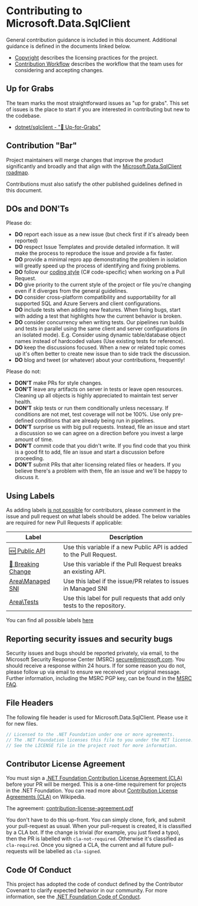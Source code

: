 # Contributing to Microsoft.Data.SqlClient

General contribution guidance is included in this document. Additional guidance is defined in the documents linked below.

- [Copyright](copyright.md) describes the licensing practices for the project.
- [Contribution Workflow](contributing-workflow.md) describes the workflow that the team uses for considering and accepting changes.

## Up for Grabs

The team marks the most straightforward issues as "up for grabs". This set of issues is the place to start if you are interested in contributing but new to the codebase.

- [dotnet/sqlclient - ":raised_hands: Up-for-Grabs"](https://github.com/dotnet/sqlclient/labels/%3Araised_hands%3A%20Up-for-Grabs)

## Contribution "Bar"

Project maintainers will merge changes that improve the product significantly and broadly and that align with the [Microsoft.Data.SqlClient roadmap](https://github.com/dotnet/sqlclient/blob/main/roadmap.md).

Contributions must also satisfy the other published guidelines defined in this document.

## DOs and DON'Ts

Please do:
- **DO** report each issue as a new issue (but check first if it's already been reported)
- **DO** respect Issue Templates and provide detailed information. It will make the process to reproduce the issue and provide a fix faster.
- **DO** provide a minimal repro app demonstrating the problem in isolation will greatly speed up the process of identifying and fixing problems.
- **DO** follow our [coding style](coding-style.md) (C# code-specific) when working on a Pull Request.
- **DO** give priority to the current style of the project or file you're changing even if it diverges from the general guidelines.
- **DO** consider cross-platform compatibility and supportability for all supported SQL and Azure Servers and client configurations.
- **DO** include tests when adding new features. When fixing bugs, start with adding a test that highlights how the current behavior is broken.
- **DO** consider concurrency when writing tests. Our pipelines run builds and tests in parallel using the same client and server configurations (in an isolated mode). E.g. Consider using dynamic table/database object names instead of hardcoded values (Use existing tests for reference).
- **DO** keep the discussions focused. When a new or related topic comes up it's often better to create new issue than to side track the discussion.
- **DO** blog and tweet (or whatever) about your contributions, frequently!

Please do not:

- **DON'T** make PRs for style changes.
- **DON'T** leave any artifacts on server in tests or leave open resources. Cleaning up all objects is highly appreciated to maintain test server health.
- **DON'T** skip tests or run them conditionally unless necessary. If conditions are not met, test coverage will not be 100%. Use only pre-defined conditions that are already being run in pipelines.
- **DON'T** surprise us with big pull requests. Instead, file an issue and start a discussion so we can agree on a direction before you invest a large amount of time.
- **DON'T** commit code that you didn't write. If you find code that you think is a good fit to add, file an issue and start a discussion before proceeding.
- **DON'T** submit PRs that alter licensing related files or headers. If you believe there's a problem with them, file an issue and we'll be happy to discuss it.

## Using Labels

As adding labels [is not possible](https://stackoverflow.com/questions/13829466/how-to-put-a-label-on-an-issue-in-github-if-you-are-not-a-contributor-owner/13829505#13829505) for contributors, please comment in the issue and pull request on what labels should be added.
The below variables are required for new Pull Requests if applicable:

| Label | Description |
| ----- | ----------- |
| [:new: Public API](https://github.com/dotnet/SqlClient/labels/%3Anew%3A%20Public%20API) | Use this variable if a new Public API is added to the Pull Request.
| [:hammer: Breaking Change](https://github.com/dotnet/SqlClient/labels/%3Ahammer%3A%20Breaking%20Change) | Use this variable if the Pull Request breaks an existing API. |
| [Area\Managed SNI](https://github.com/dotnet/SqlClient/labels/Area%5cManaged%20SNI) | Use this label if the issue/PR relates to issues in Managed SNI |
| [Area\Tests](https://github.com/dotnet/SqlClient/labels/Area%5cTests) | Use this label for pull requests that add only tests to the repository. |

You can find all possible labels [here](https://github.com/dotnet/SqlClient/labels)

## Reporting security issues and security bugs

Security issues and bugs should be reported privately, via email, to the Microsoft Security Response Center (MSRC) [secure@microsoft.com](mailto:secure@microsoft.com). You should receive a response within 24 hours. If for some reason you do not, please follow up via email to ensure we received your original message. Further information, including the MSRC PGP key, can be found in the [MSRC FAQ](https://www.microsoft.com/en-us/msrc/faqs-report-an-issue?rtc=1&oneroute=true).

## File Headers

The following file header is used for Microsoft.Data.SqlClient. Please use it for new files.

```csharp
// Licensed to the .NET Foundation under one or more agreements.
// The .NET Foundation licenses this file to you under the MIT license.
// See the LICENSE file in the project root for more information.
```

## Contributor License Agreement

You must sign a [.NET Foundation Contribution License Agreement (CLA)](https://cla.dotnetfoundation.org) before your PR will be merged. This is a one-time requirement for projects in the .NET Foundation. You can read more about [Contribution License Agreements (CLA)](http://en.wikipedia.org/wiki/Contributor_License_Agreement) on Wikipedia.

The agreement: [contribution-license-agreement.pdf](https://cla.dotnetfoundation.org)

You don't have to do this up-front. You can simply clone, fork, and submit your pull-request as usual. When your pull-request is created, it is classified by a CLA bot. If the change is trivial (for example, you just fixed a typo), then the PR is labelled with `cla-not-required`. Otherwise it's classified as `cla-required`. Once you signed a CLA, the current and all future pull-requests will be labelled as `cla-signed`.

## Code Of Conduct

This project has adopted the code of conduct defined by the Contributor Covenant to clarify expected behavior in our community.
For more information, see the [.NET Foundation Code of Conduct](https://dotnetfoundation.org/code-of-conduct).

